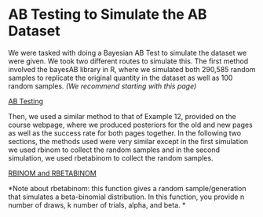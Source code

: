 # AB Testing to Simulate the AB Dataset

We were tasked with doing a Bayesian AB Test to simulate the dataset we were given. We took two different routes to simulate this. The first method involved the bayesAB library in R, where we simulated both 290,585 random samples to replicate the original quantity in the dataset as well as 100 random samples. *(We recommend starting with this page)*

[AB Testing](https://github.com/EvaGostiuk/MAT4376-project-2-team-3/blob/master/AB_DataSet/task_2/01-AB_Testing.md)

Then, we used a similar method to that of Example 12, provided on the course webpage, where we produced posteriors for the old and new pages as well as the success rate for both pages together. In the following two sections, the methods used were very similar except in the first simulation we used rbinom to collect the random samples and in the second simulation, we used rbetabinom to collect the random samples. 

[RBINOM and RBETABINOM](https://github.com/EvaGostiuk/MAT4376-project-2-team-3/blob/master/AB_DataSet/task_2/02-rbinom_rbetabinom.md)

*Note about rbetabinom: this function gives a random sample/generation that simulates a beta-binomial distribution. In this function, you provide n number of draws, k number of trials, alpha, and beta. *
